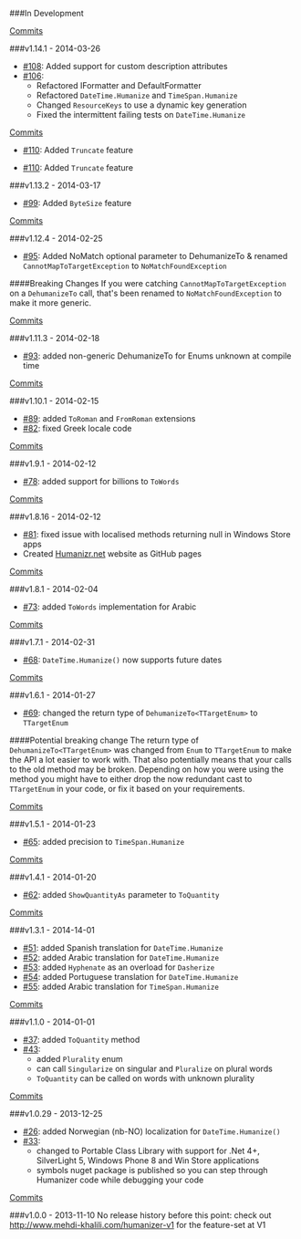###In Development

[Commits](https://github.com/MehdiK/Humanizer/compare/v1.14.1...master)

###v1.14.1 - 2014-03-26
  - [#108](https://github.com/MehdiK/Humanizer/pull/108): Added support for custom description attributes
  - [#106](https://github.com/MehdiK/Humanizer/pull/106): 
    - Refactored IFormatter and DefaultFormatter
	- Refactored `DateTime.Humanize` and `TimeSpan.Humanize`
	- Changed `ResourceKeys` to use a dynamic key generation
	- Fixed the intermittent failing tests on `DateTime.Humanize`

[Commits](https://github.com/MehdiK/Humanizer/compare/v1.13.2...v1.14.1)

  - [#110](https://github.com/MehdiK/Humanizer/pull/110): Added `Truncate` feature

  - [#110](https://github.com/MehdiK/Humanizer/pull/110): Added `Truncate` feature

###v1.13.2 - 2014-03-17
  - [#99](https://github.com/MehdiK/Humanizer/pull/99): Added `ByteSize` feature

[Commits](https://github.com/MehdiK/Humanizer/compare/v1.12.4...v1.13.2)

###v1.12.4 - 2014-02-25
  - [#95](https://github.com/MehdiK/Humanizer/pull/95): Added NoMatch optional parameter to DehumanizeTo & renamed `CannotMapToTargetException` to `NoMatchFoundException`

####Breaking Changes
If you were catching `CannotMapToTargetException` on a `DehumanizeTo` call, that's been renamed to `NoMatchFoundException` to make it more generic.

[Commits](https://github.com/MehdiK/Humanizer/compare/v1.11.3...v1.12.4)

###v1.11.3 - 2014-02-18
  - [#93](https://github.com/MehdiK/Humanizer/pull/93): added non-generic DehumanizeTo for Enums unknown at compile time

[Commits](https://github.com/MehdiK/Humanizer/compare/v1.10.1...v1.11.3)

###v1.10.1 - 2014-02-15
  - [#89](https://github.com/MehdiK/Humanizer/pull/89): added `ToRoman` and `FromRoman` extensions
  - [#82](https://github.com/MehdiK/Humanizer/pull/82): fixed Greek locale code

[Commits](https://github.com/MehdiK/Humanizer/compare/v1.9.1...v1.10.1)

###v1.9.1 - 2014-02-12
  - [#78](https://github.com/MehdiK/Humanizer/pull/78): added support for billions to `ToWords`

[Commits](https://github.com/MehdiK/Humanizer/compare/v1.8.1...v1.9.1)

###v1.8.16 - 2014-02-12
  - [#81](https://github.com/MehdiK/Humanizer/pull/81): fixed issue with localised methods returning null in Windows Store apps
  - Created [Humanizr.net](http://humanizr.net) website as GitHub pages

[Commits](https://github.com/MehdiK/Humanizer/compare/v1.8.1...v1.8.16)

###v1.8.1 - 2014-02-04
  - [#73](https://github.com/MehdiK/Humanizer/pull/73): added `ToWords` implementation for Arabic

[Commits](https://github.com/MehdiK/Humanizer/compare/v1.7.1...v1.8.1)

###v1.7.1 - 2014-02-31
  - [#68](https://github.com/MehdiK/Humanizer/pull/68): `DateTime.Humanize()` now supports future dates

[Commits](https://github.com/MehdiK/Humanizer/compare/v1.6.1...v1.7.1)

###v1.6.1 - 2014-01-27
  - [#69](https://github.com/MehdiK/Humanizer/pull/69): changed the return type of `DehumanizeTo<TTargetEnum>` to `TTargetEnum`

####Potential breaking change
The return type of `DehumanizeTo<TTargetEnum>` was changed from `Enum` to `TTargetEnum` to make the API a lot easier to work with.
That also potentially means that your calls to the old method may be broken.
Depending on how you were using the method you might have to either drop the now redundant cast to `TTargetEnum` in your code, or 
fix it based on your requirements.

[Commits](https://github.com/MehdiK/Humanizer/compare/v1.5.1...v1.6.1)

###v1.5.1 - 2014-01-23
  - [#65](https://github.com/MehdiK/Humanizer/pull/65): added precision to `TimeSpan.Humanize`

[Commits](https://github.com/MehdiK/Humanizer/compare/v1.4.1...v1.5.1)

###v1.4.1 - 2014-01-20
  - [#62](https://github.com/MehdiK/Humanizer/pull/62): added `ShowQuantityAs` parameter to `ToQuantity`

[Commits](https://github.com/MehdiK/Humanizer/compare/v1.3.1...v1.4.1)

###v1.3.1 - 2014-14-01
  - [#51](https://github.com/MehdiK/Humanizer/pull/51): added Spanish translation for `DateTime.Humanize`
  - [#52](https://github.com/MehdiK/Humanizer/pull/52): added Arabic translation for `DateTime.Humanize`
  - [#53](https://github.com/MehdiK/Humanizer/pull/53): added `Hyphenate` as an overload for `Dasherize`
  - [#54](https://github.com/MehdiK/Humanizer/pull/54): added Portuguese translation for `DateTime.Humanize`
  - [#55](https://github.com/MehdiK/Humanizer/pull/55): added Arabic translation for `TimeSpan.Humanize`

[Commits](https://github.com/MehdiK/Humanizer/compare/v1.1.0...v1.3.1)

###v1.1.0 - 2014-01-01
  - [#37](https://github.com/MehdiK/Humanizer/pull/37): added `ToQuantity` method
  - [#43](https://github.com/MehdiK/Humanizer/pull/43): 
    - added `Plurality` enum
    - can call `Singularize` on singular and `Pluralize` on plural words
    - `ToQuantity` can be called on words with unknown plurality

[Commits](https://github.com/MehdiK/Humanizer/compare/v1.0.29...v1.1.0)

###v1.0.29 - 2013-12-25
  - [#26](https://github.com/MehdiK/Humanizer/pull/26): added Norwegian (nb-NO) localization for `DateTime.Humanize()`
  - [#33](https://github.com/MehdiK/Humanizer/pull/33): 
    - changed to Portable Class Library with support for .Net 4+, SilverLight 5, Windows Phone 8 and Win Store applications
    - symbols nuget package is published so you can step through Humanizer code while debugging your code

[Commits](https://github.com/MehdiK/Humanizer/compare/v1.0.0...v1.0.29)

###v1.0.0 - 2013-11-10
No release history before this point: check out http://www.mehdi-khalili.com/humanizer-v1 for the feature-set at V1


